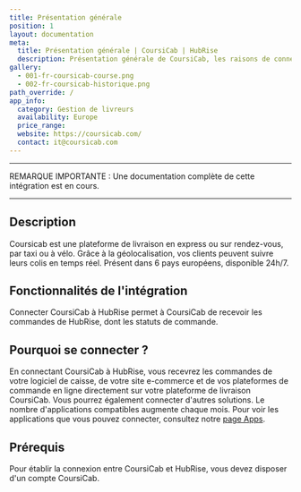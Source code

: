 ```yaml
---
title: Présentation générale
position: 1
layout: documentation
meta:
  title: Présentation générale | CoursiCab | HubRise
  description: Présentation générale de CoursiCab, les raisons de connecter votre caisse à HubRise et liste des fonctionnalités de l'intégration avec HubRise.
gallery:
  - 001-fr-coursicab-course.png
  - 002-fr-coursicab-historique.png
path_override: /
app_info:
  category: Gestion de livreurs
  availability: Europe
  price_range:
  website: https://coursicab.com/
  contact: it@coursicab.com
---
```


---

REMARQUE IMPORTANTE : Une documentation complète de cette intégration est en cours.

---

## Description

Coursicab est une plateforme de livraison en express ou sur rendez-vous, par taxi ou à vélo. Grâce à la géolocalisation, vos clients peuvent suivre leurs colis en temps réel. Présent dans 6 pays européens, disponible 24h/7.

## Fonctionnalités de l'intégration

Connecter CoursiCab à HubRise permet à CoursiCab de recevoir les commandes de HubRise, dont les statuts de commande.

## Pourquoi se connecter ?

En connectant CoursiCab à HubRise, vous recevrez les commandes de votre logiciel de caisse, de votre site e-commerce et de vos plateformes de commande en ligne directement sur votre plateforme de livraison CoursiCab. Vous pourrez également connecter d'autres solutions. Le nombre d'applications compatibles augmente chaque mois. Pour voir les applications que vous pouvez connecter, consultez notre [page Apps](/apps).

## Prérequis

Pour établir la connexion entre CoursiCab et HubRise, vous devez disposer d'un compte CoursiCab.